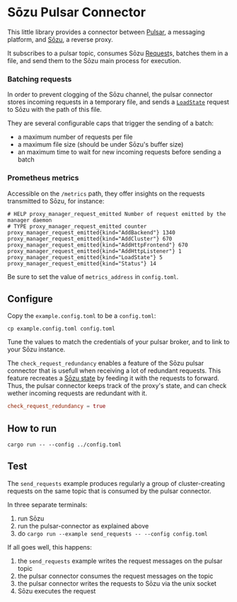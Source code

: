 # Sōzu Pulsar Connector

This little library provides a connector between
[Pulsar](https://pulsar.apache.org/), a messaging platform,
and [Sōzu](https://github.com/sozu-proxy/sozu), a reverse proxy.

It subscribes to a pulsar topic, consumes Sōzu
[Request](https://docs.rs/sozu-command-lib/0.14.3/sozu_command_lib/proto/command/struct.Request.html)s,
batches them in a file, and send them to the Sōzu main process for execution.

### Batching requests

In order to prevent clogging of the Sōzu channel,
the pulsar connector stores incoming requests in a temporary file, and sends a
[`LoadState`](https://docs.rs/sozu-command-lib/latest/sozu_command_lib/proto/command/request/enum.RequestType.html#variant.LoadState)
request to Sōzu with the path of this file.

They are several configurable caps that trigger the sending of a batch:

- a maximum number of requests per file
- a maximum file size (should be under Sōzu's buffer size)
- an maximum time to wait for new incoming requests before sending a batch

### Prometheus metrics

Accessible on the `/metrics` path, they offer insights on the requests transmitted to Sōzu,
for instance:

```text
# HELP proxy_manager_request_emitted Number of request emitted by the manager daemon
# TYPE proxy_manager_request_emitted counter
proxy_manager_request_emitted{kind="AddBackend"} 1340
proxy_manager_request_emitted{kind="AddCluster"} 670
proxy_manager_request_emitted{kind="AddHttpFrontend"} 670
proxy_manager_request_emitted{kind="AddHttpListener"} 1
proxy_manager_request_emitted{kind="LoadState"} 5
proxy_manager_request_emitted{kind="Status"} 14
```

Be sure to set the value of `metrics_address` in `config.toml`.

## Configure

Copy the `example.config.toml` to be a `config.toml`:

```
cp example.config.toml config.toml
```

Tune the values to match the credentials of your pulsar broker, and to link to your Sōzu instance.

The `check_request_redundancy` enables a feature of the Sōzu pulsar connector that is usefull when
receiving a lot of redundant requests. This feature recreates a
[Sōzu state](https://docs.rs/sozu-command-lib/latest/sozu_command_lib/state/struct.ConfigState.html)
by feeding it with the requests to forward. Thus, the pulsar connector keeps track of the proxy's state,
and can check wether incoming requests are redundant with it.

```toml
check_request_redundancy = true
```

## How to run

```
cargo run -- --config ../config.toml
```

## Test

The `send_requests` example produces regularly a group of cluster-creating requests on the same topic that is consumed by
the pulsar connector.

In three separate terminals:

1. run Sōzu
2. run the pulsar-connector as explained above
3. do `cargo run --example send_requests -- --config config.toml`

If all goes well, this happens:

1. the `send_requests` example writes the request messages on the pulsar topic
2. the pulsar connector consumes the request messages on the topic
3. the pulsar connector writes the requests to Sōzu via the unix socket
4. Sōzu executes the request
